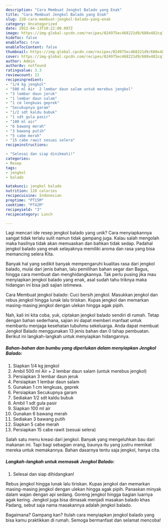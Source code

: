 ```yaml
---
description: "Cara Membuat Jengkol Balado yang Enak"
title: "Cara Membuat Jengkol Balado yang Enak"
slug: 220-cara-membuat-jengkol-balado-yang-enak
category: Uncategorized
date: 2022-04-13T10:22:00.097Z
image: https://img-global.cpcdn.com/recipes/024975ec468221d9/680x482cq70/jengkol-balado-foto-resep-utama.jpg
hideToc: false
enableToc: true
enableTocContent: false
thumbnail: https://img-global.cpcdn.com/recipes/024975ec468221d9/680x482cq70/jengkol-balado-foto-resep-utama.jpg
cover: https://img-global.cpcdn.com/recipes/024975ec468221d9/680x482cq70/jengkol-balado-foto-resep-utama.jpg
author: Admin
authorAv: notfound
ratingvalue: 3.3
reviewcount: 21
recipeingredient:
- "1/4 kg jengkol"
- "500 ml Air  2 lembar daun salam untuk merebus jengkol"
- "3 lembar daun jeruk"
- "1 lembar daun salam"
- "1 cm lengkuas geprek"
- "Secukupnya garam"
- "1/2 sdt kaldu bubuk"
- "1 sdt gula pasir"
- "100 ml air"
- "6 bawang merah"
- "3 bawang putih"
- "5 cabe merah"
- "15 cabe rawit sesuai selera"
recipeinstructions:

- "Selesai dan siap dinikmati!"
categories:
- Resep
tags:
- jengkol
- balado

katakunci: jengkol balado 
nutrition: 128 calories
recipecuisine: Indonesian
preptime: "PT15M"
cooktime: "PT42M"
recipeyield: "3"
recipecategory: Lunch

---
```





Lagi mencari ide resep jengkol balado yang unik? Cara menyiapkannya sangat tidak terlalu sulit namun tidak gampang juga. Kalau salah mengolah maka hasilnya tidak akan memuaskan dan bahkan tidak sedap. Padahal jengkol balado yang enak selayaknya memiliki aroma dan rasa yang bisa memancing selera Kita.





Banyak hal yang sedikit banyak mempengaruhi kualitas rasa dari jengkol balado, mulai dari jenis bahan, lalu pemilihan bahan segar dan Bagus, hingga cara membuat dan menghidangkannya. Tak perlu pusing jika mau menyiapkan jengkol balado yang enak,      asal sudah tahu triknya maka hidangan ini bisa jadi sajian istimewa.














Cara Membuat jengkol balado: Cuci bersih jengkol. Masukkan jengkol dan rebus jengkol hingga lunak lalu tiriskan. Kupas jengkol dan memarkan masing-masing jengkol dengan ulekan hingga agak pipih.






Nah, kali ini kita coba, yuk, ciptakan jengkol balado sendiri di rumah. Tetap dengan bahan sederhana, sajian ini dapat memberi manfaat untuk membantu menjaga kesehatan tubuhmu sekeluarga. Anda dapat membuat Jengkol Balado menggunakan 13 jenis bahan dan 0 tahap pembuatan. Berikut ini langkah-langkah untuk menyiapkan hidangannya.

<!--inarticleads1-->

##### Bahan-bahan dan bumbu yang diperlukan dalam menyiapkan Jengkol Balado:

1. Siapkan 1/4 kg jengkol
1. Ambil 500 ml Air + 2 lembar daun salam (untuk merebus jengkol)
1. Persiapkan 3 lembar daun jeruk
1. Persiapkan 1 lembar daun salam
1. Gunakan 1 cm lengkuas, geprek
1. Persiapkan Secukupnya garam
1. Sediakan 1/2 sdt kaldu bubuk
1. Ambil 1 sdt gula pasir
1. Siapkan 100 ml air
1. Gunakan 6 bawang merah
1. Sediakan 3 bawang putih
1. Siapkan 5 cabe merah
1. Persiapkan 15 cabe rawit (sesuai selera)


Salah satu menu kreasi dari jengkol. Banyak yang mengeluhkan bau dari makanan ini. Tapi bagi sebagian orang, baunya itu yang justru memikat mereka untuk memakannya. Bahan dasarnya tentu saja jengkol, hanya cita. 

<!--inarticleads2-->

##### Langkah-langkah untuk memasak Jengkol Balado:


1. Selesai dan siap dihidangkan!

Rebus jengkol hingga lunak lalu tiriskan. Kupas jengkol dan memarkan masing-masing jengkol dengan ulekan hingga agak pipih. Panaskan minyak dalam wajan dengan api sedang. Goreng jengkol hingga bagian luarnya agak kering. Jengkol juga bisa dimasak menjadi masakan balado khas Padang, sebut saja nama masakannya adalah jengkol balado. 

Bagaimana? Gampang kan? Itulah cara menyiapkan jengkol balado yang bisa kamu praktikkan di rumah. Semoga bermanfaat dan selamat mencoba!
